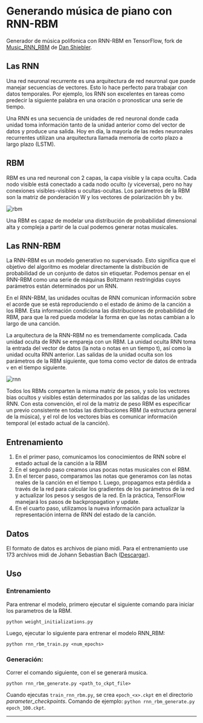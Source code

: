# Generando música de piano con RNN-RBM
Generador de música polifonica con RNN-RBM en TensorFlow, fork de [Music_RNN_RBM](https://github.com/cesern/Music_RNN_RBM) de [Dan Shiebler](https://github.com/dshieble).

##  Las RNN
Una red neuronal recurrente es una arquitectura de red neuronal que puede manejar secuencias de vectores. Esto lo hace perfecto para trabajar con datos temporales. Por ejemplo, los RNN son excelentes en tareas como predecir la siguiente palabra en una oración o pronosticar una serie de tiempo.

Una RNN es una secuencia de unidades de red neuronal donde cada unidad toma información tanto de la unidad anterior como del vector de datos y produce una salida. Hoy en día, la mayoría de las redes neuronales recurrentes utilizan una arquitectura llamada memoria de corto plazo a largo plazo (LSTM).
## RBM
RBM es una red neuronal con 2 capas, la capa visible y la capa oculta. Cada nodo visible está conectado a cada nodo oculto (y viceversa), pero no hay conexiones visibles-visibles u ocultas-ocultas. Los parámetros de la RBM son la matriz de ponderación W y los vectores de polarización bh y bv.

![rbm](images/RBM.png)

Una RBM es capaz de modelar una distribución de probabilidad dimensional alta y compleja a partir de la cual podemos generar notas musicales.
## Las RNN-RBM
La RNN-RBM es un modelo generativo no supervisado. Esto significa que el objetivo del algoritmo es modelar directamente la distribución de probabilidad de un conjunto de datos sin etiquetar. Podemos pensar en el RNN-RBM como una serie de máquinas Boltzmann restringidas cuyos parámetros están determinados por un RNN.

En el RNN-RBM, las unidades ocultas de RNN comunican información sobre el acorde que se está reproduciendo o el estado de ánimo de la canción a los RBM. Esta información condiciona las distribuciones de probabilidad de RBM, para que la red pueda modelar la forma en que las notas cambian a lo largo de una canción.

La arquitectura de la RNN-RBM no es tremendamente complicada. Cada unidad oculta de RNN se empareja con un RBM. La unidad oculta RNN toma la entrada del vector de datos (la nota o notas en un tiempo t), así como la unidad oculta RNN anterior. Las salidas de la unidad oculta son los parámetros de la RBM siguiente, que toma como vector de datos de entrada `v` en el tiempo siguiente.

![rnn](images/RNNRBM.png)

Todos los RBMs comparten la misma matriz de pesos, y solo los vectores bias ocultos y visibles están determinados por las salidas de las unidades RNN. Con esta convención, el rol de la matriz de peso RBM es especificar un previo consistente en todas las distribuciones RBM (la estructura general de la música), y el rol de los vectores bias es comunicar información temporal (el estado actual de la canción).

## Entrenamiento

1. En el primer paso, comunicamos los conocimientos de RNN sobre el estado actual de la canción a la RBM
2. En el segundo paso creamos unas pocas notas musicales con el RBM.
3. En el tercer paso, comparamos las notas que generamos con las notas reales de la canción en el tiempo t. Luego, propagamos esta pérdida a través de la red para calcular los gradientes de los parámetros de la red y actualizar los pesos y sesgos de la red. En la práctica, TensorFlow manejará los pasos de backpropagation y update.
4. En el cuarto paso, utilizamos la nueva información para actualizar la representación interna de RNN del estado de la canción.

## Datos

El formato de datos es archivos de piano midi. Para el entrenamiento use 173 archivos midi de Johann Sebastian Bach ([Descargar](http://www.bachcentral.com/midiindexcomplete.html)).

## Uso
### Entrenamiento
Para entrenar el modelo, primero ejecutar el siguiente comando para iniciar los parametros de la RBM.
```
python weight_initializations.py
```
Luego, ejecutar lo siguiente para entrenar el modelo RNN_RBM:
```
python rnn_rbm_train.py <num_epochs>
```
### Generación:
Correr el comando siguiente, con el se generará musica. 
```
python rnn_rbm_generate.py <path_to_ckpt_file>
```
Cuando ejecutas `train_rnn_rbm.py`, se crea `epoch_<x>.ckpt` en el directorio _parameter_checkpoints_. Comando de ejemplo: `python rnn_rbm_generate.py epoch_100.ckpt`.

___
